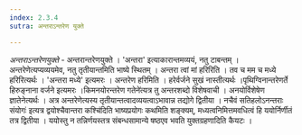 ```yaml
---
index: 2.3.4
sutra: अन्तराऽन्तरेण युक्ते

---
```

_अन्तराऽन्तरेणयुक्ते_ - अन्तरान्तरेणयुक्ते । 'अन्तरा' इत्याकारान्तमव्ययं, नतु टाबन्तम् । अन्तरेणेत्यप्यव्ययमेव, नतु तृतीयान्तमिति भाष्ये स्थितम् । अन्तरा त्वां मां हरिरिति । तव च मम च मध्ये हरिरित्यर्थः । 'अन्तरा मध्ये' इत्यमरः । अन्तरेण हरिमिति । हरेर्वर्जने सुखं नास्तीत्यर्थः ।पृथिग्विनान्तरेणर्ते हिरुङ्नाना वर्जने इत्यमरः ।किमनयोरन्तरेण गतेने॑त्यत्र तु अन्तरशब्दो विशेषवाची । अनयोर्विशेषेण ज्ञातेनेत्यर्थः । अत्र अन्तरेणेत्यस्य तृतीयान्तत्वादव्ययत्वाऽभावान्न तद्योगे द्वितीया । नचैवं सतिहलोऽनन्तराः संयोगः॑ इत्यत्र द्वयोश्चैवान्तरा कश्चि॑दिति भाष्यप्रयोगः कथमिति शङ्क्यम्, मध्यत्वनिमित्तमवधित्वं हि ययोर्निर्णीतं तत्र द्वितीया । ययोस्तु न तन्निर्णयस्तत्र संबन्धसामान्ये षष्ठएव भवति युक्तग्रहणादिति कैयटः ।